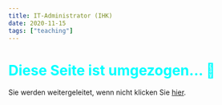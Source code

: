 ```yaml
---
title: IT-Administrator (IHK)
date: 2020-11-15
tags: ["teaching"]
---
```


<h1 style="color: cyan">Diese Seite ist umgezogen... 👀</h1>

Sie werden weitergeleitet, wenn nicht klicken Sie [hier](/itadm).

<script>
    setTimeout(() => {
        window.location.replace("https://akmnn.de/itadm")
    }, 3000)
</script>